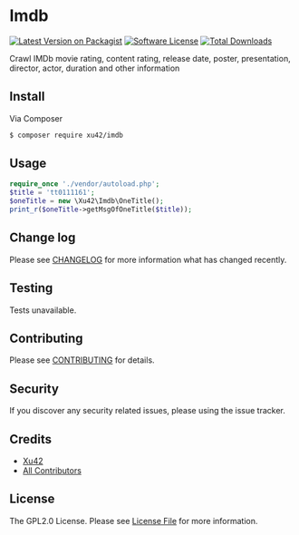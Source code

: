 # Imdb

[![Latest Version on Packagist][ico-version]][link-packagist]
[![Software License][ico-license]](LICENSE.md)
[![Total Downloads][ico-downloads]][link-downloads]

Crawl IMDb movie rating, content rating, release date, poster, presentation, director, actor, duration and other information

## Install

Via Composer

``` bash
$ composer require xu42/imdb
```

## Usage

``` php
require_once './vendor/autoload.php';
$title = 'tt0111161';
$oneTitle = new \Xu42\Imdb\OneTitle();
print_r($oneTitle->getMsgOfOneTitle($title));
```

## Change log

Please see [CHANGELOG](CHANGELOG.md) for more information what has changed recently.

## Testing

Tests unavailable.

## Contributing

Please see [CONTRIBUTING](CONTRIBUTING.md) for details.

## Security

If you discover any security related issues, please using the issue tracker.

## Credits

- [Xu42](https://github.com/xu42)
- [All Contributors](https://github.com/xu42/IMDb/contributors)

## License

The GPL2.0 License. Please see [License File](LICENSE.md) for more information.

[ico-version]: https://img.shields.io/packagist/v/xu42/imdb.svg?style=flat-square
[ico-license]: https://img.shields.io/badge/license-MIT-brightgreen.svg?style=flat-square
[ico-downloads]: https://img.shields.io/packagist/dt/xu42/imdb.svg?style=flat-square

[link-packagist]: https://packagist.org/packages/xu42/imdb
[link-travis]: https://travis-ci.org/xu42/imdb
[link-scrutinizer]: https://scrutinizer-ci.com/g/xu42/imdb/code-structure
[link-code-quality]: https://scrutinizer-ci.com/g/xu42/imdb
[link-downloads]: https://packagist.org/packages/xu42/imdb
[link-author]: https://github.com/xu42
[link-contributors]: ../../contributors
